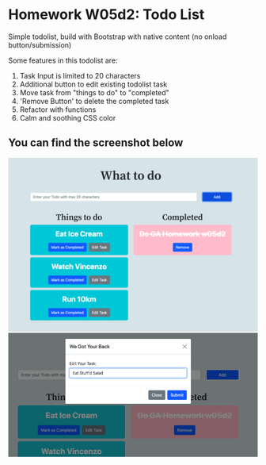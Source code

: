 # Homework W05d2: Todo List

Simple todolist, build with Bootstrap with native content (no onload button/submission)

Some features in this todolist are:

1. Task Input is limited to 20 characters
1. Additional button to edit existing todolist task
1. Move task from "things to do" to "completed"
1. 'Remove Button' to delete the completed task
1. Refactor with functions
1. Calm and soothing CSS color


## You can find the screenshot below

![homepage](./revin-todolist-1.jpg)
![edit-task](./revin-todolist-2.jpg)
